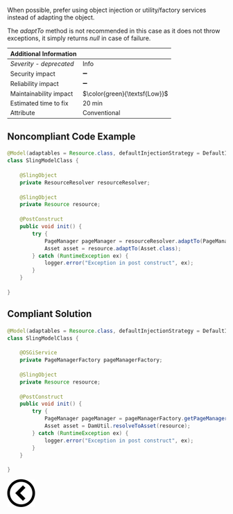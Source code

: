 <p>When possible, prefer using object injection or utility/factory services instead of adapting the object.</p>
<p>The <i>adaptTo</i> method is not recommended in this case as it does not throw exceptions, it simply returns <i>null</i> in case of failure.
</p>

| Additional Information |                               |
|------------------------|-------------------------------|
| _Severity - deprecated_| Info                          | 
| Security impact        | :heavy_minus_sign:            |
| Reliability impact     | :heavy_minus_sign:            |
| Maintainability impact | $\color{green}{\textsf{Low}}$ |
| Estimated time to fix  | 20 min                        |
| Attribute              | Conventional                  |

<h2>Noncompliant Code Example</h2>

```java
@Model(adaptables = Resource.class, defaultInjectionStrategy = DefaultInjectionStrategy.OPTIONAL)
class SlingModelClass {

    @SlingObject
    private ResourceResolver resourceResolver;

    @SlingObject
    private Resource resource;

    @PostConstruct
    public void init() {
        try {
            PageManager pageManager = resourceResolver.adaptTo(PageManager.class);
            Asset asset = resource.adaptTo(Asset.class);
        } catch (RuntimeException ex) {
            logger.error("Exception in post construct", ex);
        }
    }

}
```

<h2>Compliant Solution</h2>

```java
@Model(adaptables = Resource.class, defaultInjectionStrategy = DefaultInjectionStrategy.OPTIONAL)
class SlingModelClass {

    @OSGiService
    private PageManagerFactory pageManagerFactory;

    @SlingObject
    private Resource resource;

    @PostConstruct
    public void init() {
        try {
            PageManager pageManager = pageManagerFactory.getPageManager(resourceResolver);
            Asset asset = DamUtil.resolveToAsset(resource);
        } catch (RuntimeException ex) {
            logger.error("Exception in post construct", ex);
        }
    }

}
```

[![Back to overview](back.svg)](../../README.md)
